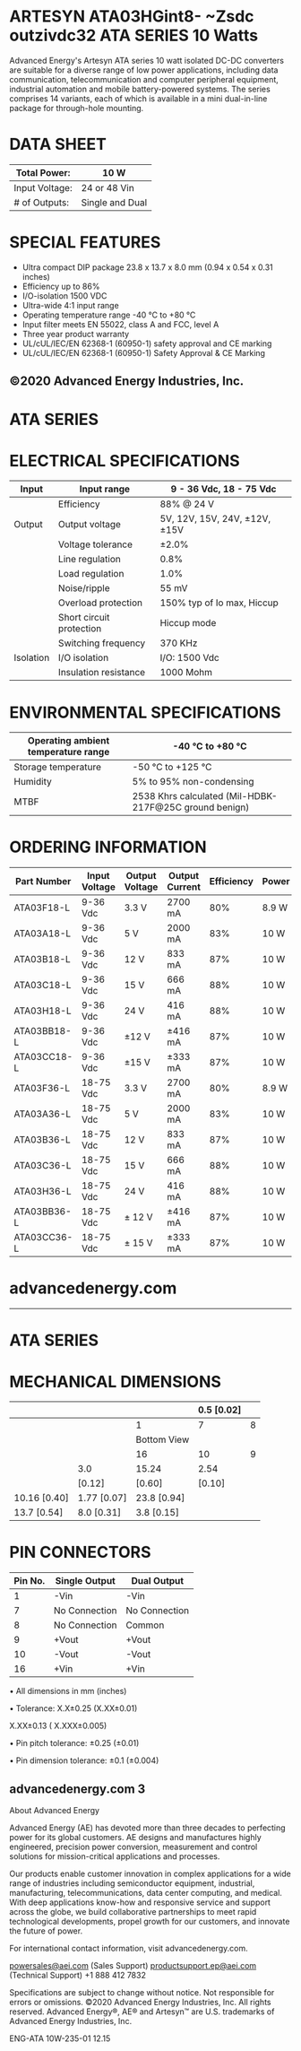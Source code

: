 # ARTESYN ATA03HGint8- ~Zsdc outzivdc32 ATA SERIES 10 Watts

Advanced Energy's Artesyn ATA series 10 watt isolated DC-DC converters are suitable for a diverse range of low power applications, including data communication, telecommunication and computer peripheral equipment, industrial automation and mobile battery-powered systems. The series comprises 14 variants, each of which is available in a mini dual-in-line package for through-hole mounting.

# DATA SHEET

|Total Power:|10 W|
|---|---|
|Input Voltage:|24 or 48 Vin|
|# of Outputs:|Single and Dual|

# SPECIAL FEATURES

- Ultra compact DIP package 23.8 x 13.7 x 8.0 mm (0.94 x 0.54 x 0.31 inches)
- Efficiency up to 86%
- I/O-isolation 1500 VDC
- Ultra-wide 4:1 input range
- Operating temperature range -40 °C to +80 °C
- Input filter meets EN 55022, class A and FCC, level A
- Three year product warranty
- UL/cUL/IEC/EN 62368-1 (60950-1) safety approval and CE marking
- UL/cUL/IEC/EN 62368-1 (60950-1) Safety Approval & CE Marking

©2020 Advanced Energy Industries, Inc.
---
# ATA SERIES

# ELECTRICAL SPECIFICATIONS

|Input|Input range|9 - 36 Vdc, 18 - 75 Vdc|
|---|---|---|
| |Efficiency|88% @ 24 V|
|Output|Output voltage|5V, 12V, 15V, 24V, ±12V, ±15V|
| |Voltage tolerance|±2.0%|
| |Line regulation|0.8%|
| |Load regulation|1.0%|
| |Noise/ripple|55 mV|
| |Overload protection|150% typ of Io max, Hiccup|
| |Short circuit protection|Hiccup mode|
| |Switching frequency|370 KHz|
|Isolation|I/O isolation|I/O: 1500 Vdc|
| |Insulation resistance|1000 Mohm|

# ENVIRONMENTAL SPECIFICATIONS

|Operating ambient temperature range|-40 °C to +80 °C|
|---|---|
|Storage temperature|-50 °C to +125 °C|
|Humidity|5% to 95% non-condensing|
|MTBF|2538 Khrs calculated (Mil-HDBK-217F@25C ground benign)|

# ORDERING INFORMATION

|Part Number|Input Voltage|Output Voltage|Output Current|Efficiency|Power|
|---|---|---|---|---|---|
|ATA03F18-L|9-36 Vdc|3.3 V|2700 mA|80%|8.9 W|
|ATA03A18-L|9-36 Vdc|5 V|2000 mA|83%|10 W|
|ATA03B18-L|9-36 Vdc|12 V|833 mA|87%|10 W|
|ATA03C18-L|9-36 Vdc|15 V|666 mA|88%|10 W|
|ATA03H18-L|9-36 Vdc|24 V|416 mA|88%|10 W|
|ATA03BB18-L|9-36 Vdc|±12 V|±416 mA|87%|10 W|
|ATA03CC18-L|9-36 Vdc|±15 V|±333 mA|87%|10 W|
|ATA03F36-L|18-75 Vdc|3.3 V|2700 mA|80%|8.9 W|
|ATA03A36-L|18-75 Vdc|5 V|2000 mA|83%|10 W|
|ATA03B36-L|18-75 Vdc|12 V|833 mA|87%|10 W|
|ATA03C36-L|18-75 Vdc|15 V|666 mA|88%|10 W|
|ATA03H36-L|18-75 Vdc|24 V|416 mA|88%|10 W|
|ATA03BB36-L|18-75 Vdc|± 12 V|±416 mA|87%|10 W|
|ATA03CC36-L|18-75 Vdc|± 15 V|±333 mA|87%|10 W|

# advancedenergy.com
---
# ATA SERIES

# MECHANICAL DIMENSIONS

| | | |0.5 [0.02]| |
|---|---|---|---|---|
| | |1|7|8|
| | |Bottom View| | |
| | |16|10|9|
| |3.0|15.24|2.54| |
| |[0.12]|[0.60]|[0.10]| |
|10.16 [0.40]|1.77 [0.07]|23.8 [0.94]| | |
|13.7 [0.54]|8.0 [0.31]|3.8 [0.15]| | |

# PIN CONNECTORS

|Pin No.|Single Output|Dual Output|
|---|---|---|
|1|-Vin|-Vin|
|7|No Connection|No Connection|
|8|No Connection|Common|
|9|+Vout|+Vout|
|10|-Vout|-Vout|
|16|+Vin|+Vin|

• All dimensions in mm (inches)

• Tolerance: X.X±0.25 (X.XX±0.01)

X.XX±0.13 ( X.XXX±0.005)

• Pin pitch tolerance: ±0.25 (±0.01)

• Pin dimension tolerance: ±0.1 (±0.004)

advancedenergy.com          3
---
About Advanced Energy

Advanced Energy (AE) has devoted more than three decades to perfecting power for its global customers. AE designs and manufactures highly engineered, precision power conversion, measurement and control solutions for mission-critical applications and processes.

Our products enable customer innovation in complex applications for a wide range of industries including semiconductor equipment, industrial, manufacturing, telecommunications, data center computing, and medical. With deep applications know-how and responsive service and support across the globe, we build collaborative partnerships to meet rapid technological developments, propel growth for our customers, and innovate the future of power.

For international contact information, visit advancedenergy.com.

powersales@aei.com (Sales Support)
productsupport.ep@aei.com (Technical Support)
+1 888 412 7832

Specifications are subject to change without notice. Not responsible for errors or omissions. ©2020 Advanced Energy Industries, Inc. All rights reserved. Advanced Energy®, AE® and Artesyn™ are U.S. trademarks of Advanced Energy Industries, Inc.

ENG-ATA 10W-235-01 12.15